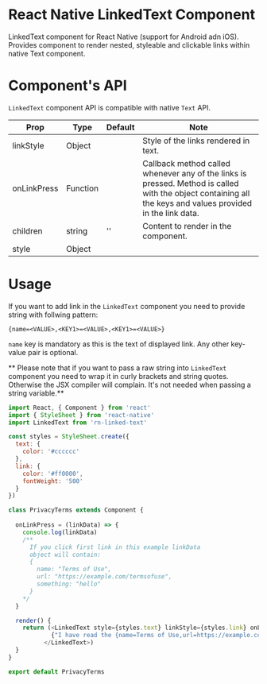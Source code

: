 # React Native LinkedText Component

LinkedText component for React Native (support for Android adn iOS). Provides component to render nested, styleable and clickable links within native Text component.

# Component's API

`LinkedText` component API is compatible with native `Text` API.

| Prop | Type | Default | Note |
| --- | --- | --- | --- |
| linkStyle | Object | | Style of the links rendered in text. |
| onLinkPress | Function  | | Callback method called whenever any of the links is pressed. Method is called with the object containing all the keys and values provided in the link data. |
| children | string | '' | Content to render in the component. |
| style | Object |  |  |

# Usage

If you want to add link in the `LinkedText` component you need to provide string with follwing pattern:

`{name=<VALUE>,<KEY1>=<VALUE>,<KEY1>=<VALUE>}`

`name` key is mandatory as this is the text of displayed link. Any other key-value pair is optional.

** Please note that if you want to pass a raw string into `LinkedText` component you need to wrap it in curly brackets and string quotes. Otherwise the JSX compiler will complain. It's not needed when passing a string variable.**

```javascript
import React, { Component } from 'react'
import { StyleSheet } from 'react-native'
import LinkedText from 'rn-linked-text'

const styles = StyleSheet.create({
  text: {
    color: '#cccccc'
  },
  link: {
    color: '#ff0000',
    fontWeight: '500'
  }
})

class PrivacyTerms extends Component {
  
  onLinkPress = (linkData) => {
    console.log(linkData)
    /**
      If you click first link in this example linkData 
      object will contain:
      {
        name: "Terms of Use",
        url: "https://example.com/termsofuse",
        something: "hello"
      }
    */
  }

  render() {
    return (<LinkedText style={styles.text} linkStyle={styles.link} onLinkPress={onLinkPress}>
            {"I have read the {name=Terms of Use,url=https://example.com/termsofuse,something=hello} and the {name=Privacy Policy,url=https://example.com/privacypolicy}. I agree with the validity of the Terms of Use."}
          </LinkedText>)
  }
}

export default PrivacyTerms

```
